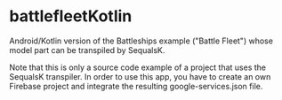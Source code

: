 # battlefleetKotlin
Android/Kotlin version of the Battleships example ("Battle Fleet") whose model part can be transpiled by SequalsK.

Note that this is only a source code example of a project that uses the SequalsK transpiler. In order to use this app, you have to create an own Firebase project and integrate the resulting google-services.json file.
